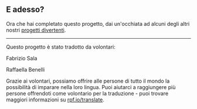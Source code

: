 ## E adesso?

Ora che hai completato questo progetto, dai un'occhiata ad alcuni degli altri nostri [progetti divertenti](https://projects.raspberrypi.org/it-IT/projects?interests%5B%5D=humour).



***
Questo progetto è stato tradotto da volontari:

Fabrizio Sala

Raffaella Benelli

Grazie ai volontari, possiamo offrire alle persone di tutto il mondo la possibilità di imparare nella loro lingua. Puoi aiutarci a raggiungere più persone offrendoti come volontario per la traduzione - puoi trovare maggiori informazioni su [rpf.io/translate](https://rpf.io/translate).